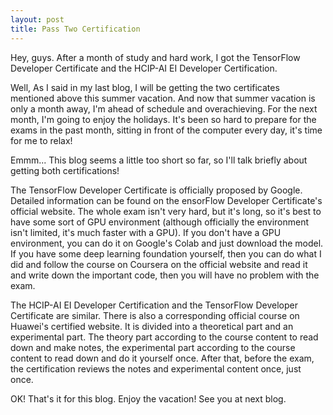 ```yaml
---
layout: post
title: Pass Two Certification
---
```


Hey, guys. After a month of study and hard work, I got the TensorFlow Developer Certificate and the HCIP-AI EI Developer Certification. 

Well, As I said in my last blog, I will be getting the two certificates mentioned above this summer vacation. And now that summer vacation is only a month away, I'm ahead of schedule and overachieving. 
For the next month, I'm going to enjoy the holidays. It's been so hard to prepare for the exams in the past month, sitting in front of the computer every day, it's time for me to relax!

Emmm... This blog seems a little too short so far, so I'll talk briefly about getting both certifications!

The TensorFlow Developer Certificate is officially proposed by Google. Detailed information can be found on the ensorFlow Developer Certificate's official website. The whole exam isn't very hard, but it's long, so 
it's best to have some sort of GPU environment (although officially the environment isn't limited, it's much faster with a GPU). If you don't have a GPU environment, you can do it on Google's Colab and just 
download the model. If you have some deep learning foundation yourself, then you can do what I did and follow the course on Coursera on the official website and read it and write down the important code, then 
you will have no problem with the exam.

The HCIP-AI EI Developer Certification and the TensorFlow Developer Certificate are similar. There is also a corresponding official course on Huawei's certified website. It is divided into a theoretical part and an 
experimental part. The theory part according to the course content to read down and make notes, the experimental part according to the course content to read down and do it yourself once. After that, before the 
exam, the certification reviews the notes and experimental content once, just once.

OK! That's it for this blog. Enjoy the vacation! See you at next blog. 
